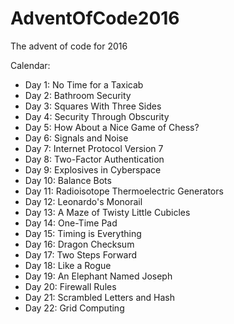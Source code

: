# AdventOfCode2016
The advent of code for 2016

Calendar:
- Day 1: No Time for a Taxicab
- Day 2: Bathroom Security
- Day 3: Squares With Three Sides
- Day 4: Security Through Obscurity
- Day 5: How About a Nice Game of Chess?
- Day 6: Signals and Noise
- Day 7: Internet Protocol Version 7
- Day 8: Two-Factor Authentication
- Day 9: Explosives in Cyberspace
- Day 10: Balance Bots
- Day 11: Radioisotope Thermoelectric Generators
- Day 12: Leonardo's Monorail
- Day 13: A Maze of Twisty Little Cubicles
- Day 14: One-Time Pad
- Day 15: Timing is Everything
- Day 16: Dragon Checksum
- Day 17: Two Steps Forward
- Day 18: Like a Rogue
- Day 19: An Elephant Named Joseph
- Day 20: Firewall Rules
- Day 21: Scrambled Letters and Hash
- Day 22: Grid Computing